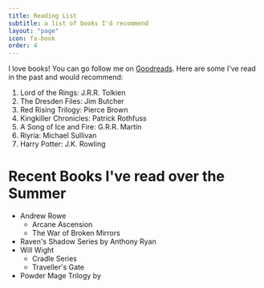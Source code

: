 ```yaml
---
title: Reading List
subtitle: a list of books I'd recommend
layout: "page"
icon: fa-book
order: 4
---
```


I love books! You can go follow me on [Goodreads](https://www.goodreads.com/user/show/42174469-kapil). Here are some I've read in the past and would recommend:

1. Lord of the Rings: J.R.R. Tolkien
2. The Dresden Files: Jim Butcher
3. Red Rising Trilogy: Pierce Brown
4. Kingkiller Chronicles: Patrick Rothfuss
5. A Song of Ice and Fire: G.R.R. Martin
6. Riyria: Michael Sullivan
7. Harry Potter: J.K. Rowling

# Recent Books I've read over the Summer

- Andrew Rowe
    - Arcane Ascension
    - The War of Broken Mirrors
- Raven's Shadow Series by Anthony Ryan
- Will Wight
    - Cradle Series
    - Traveller's Gate
- Powder Mage Trilogy by 
